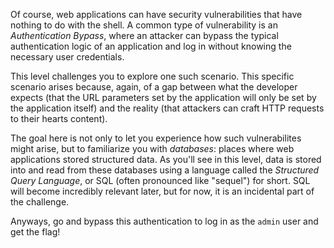 Of course, web applications can have security vulnerabilities that have nothing to do with the shell.
A common type of vulnerability is an _Authentication Bypass_, where an attacker can bypass the typical authentication logic of an application and log in without knowing the necessary user credentials.

This level challenges you to explore one such scenario.
This specific scenario arises because, again, of a gap between what the developer expects (that the URL parameters set by the application will only be set by the application itself) and the reality (that attackers can craft HTTP requests to their hearts content).

The goal here is not only to let you experience how such vulnerabilites might arise, but to familiarize you with _databases_: places where web applications stored structured data.
As you'll see in this level, data is stored into and read from these databases using a language called the _Structured Query Language_, or SQL (often pronounced like "sequel") for short.
SQL will become incredibly relevant later, but for now, it is an incidental part of the challenge.

Anyways, go and bypass this authentication to log in as the `admin` user and get the flag!
